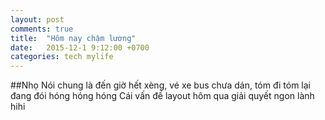 ```yaml
---
layout: post
comments: true
title:  "Hôm nay chậm lương"
date:   2015-12-1 9:12:00 +0700
categories: tech mylife
---
```


##Nhọ
Nói chung là đến giờ hết xèng, vé xe bus chưa dán, tóm đi tóm lại đang đói
hóng
hóng
hóng
Cái vấn đề layout hôm qua giải quyết ngon lành 
hihi
